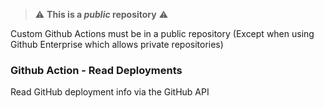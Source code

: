 > :warning: **This is a *public* repository** :warning:

Custom Github Actions must be in a public repository (Except when using Github Enterprise which allows private repositories)

### Github Action - Read Deployments

Read GitHub deployment info via the GitHub API

